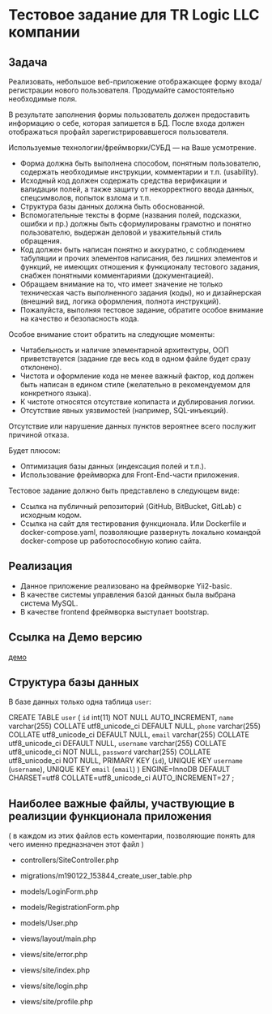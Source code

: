 # Тестовое задание для TR Logic LLC компании

## Задача

Реализовать, небольшое веб-приложение отображающее форму входа/регистрации нового пользователя. Продумайте самостоятельно необходимые поля.

В результате заполнения формы пользователь должен предоставить информацию о себе, которая запишется в БД. После входа должен отображаться профайл зарегистрировавшегося пользователя.

Используемые технологии/фреймворки/СУБД — на Ваше усмотрение.

- Форма должна быть выполнена способом, понятным пользователю, содержать необходимые инструкции, комментарии и т.п. (usability).
- Исходный код должен содержать средства верификации и валидации полей, а также защиту от некорректного ввода данных, спецсимволов, попыток взлома и т.п.
- Структура базы данных должна быть обоснованной.
- Вспомогательные тексты в форме (названия полей, подсказки, ошибки и пр.) должны быть сформулированы грамотно и понятно пользователю, выдержан деловой и уважительный стиль обращения.
- Код должен быть написан понятно и аккуратно, с соблюдением табуляции и прочих элементов написания, без лишних элементов и функций, не имеющих отношения к функционалу тестового задания, снабжен понятными комментариями (документацией).
- Обращаем внимание на то, что имеет значение не только техническая часть выполненного задания (коды), но и дизайнерская (внешний вид, логика оформления, полнота инструкций).
- Пожалуйста, выполняя тестовое задание, обратите особое внимание на качество и безопасность кода.

Особое внимание стоит обратить на следующие моменты:
- Читабельность и наличие элементарной архитектуры, ООП приветствуется (задание где весь код в одном файле будет сразу отклонено).
- Чистота и оформление кода не менее важный фактор, код должен быть написан в едином стиле (желательно в рекомендуемом для конкретного языка). 
- К чистоте относятся отсутствие копипаста и дублирования логики.
- Отсутствие явных уязвимостей (например, SQL-инъекций).

Отсутствие или нарушение данных пунктов вероятнее всего послужит причиной отказа.

Будет плюсом:
- Оптимизация базы данных (индексация полей и т.п.).
- Использование фреймворка для Front-End-части приложения.

Тестовое задание должно быть представлено в следующем виде:
- Ссылка на публичный репозиторий (GitHub, BitBucket, GitLab) с исходным кодом.
- Ссылка на сайт для тестирования функционала. Или Dockerfile и docker-compose.yaml, позволяющие развернуть локально командой docker-compose up работоспособную копию сайта.

## Реализация

* Данное приложение реализовано на фреймворке Yii2-basic.
* В качестве системы управления базой данных была выбрана система MySQL.
* В качестве frontend  фреймворка выступает bootstrap.

## Ссылка на Демо версию

[демо](http://soundsurfers.ru/)

## Структура базы данных

В базе данных только одна таблица `user`:

CREATE TABLE `user` (
  `id` int(11) NOT NULL AUTO_INCREMENT,
  `name` varchar(255) COLLATE utf8_unicode_ci DEFAULT NULL,
  `phone` varchar(255) COLLATE utf8_unicode_ci DEFAULT NULL,
  `email` varchar(255) COLLATE utf8_unicode_ci DEFAULT NULL,
  `username` varchar(255) COLLATE utf8_unicode_ci NOT NULL,
  `password` varchar(255) COLLATE utf8_unicode_ci NOT NULL,
  PRIMARY KEY (`id`),
  UNIQUE KEY `username` (`username`),
  UNIQUE KEY `email` (`email`)
) ENGINE=InnoDB  DEFAULT CHARSET=utf8 COLLATE=utf8_unicode_ci AUTO_INCREMENT=27 ;

## Наиболее важные файлы, участвующие в реализции функционала приложения

( в каждом из этих файлов есть коментарии, позволяющие понять для чего именно предназначен этот файл )

* controllers/SiteController.php

* migrations/m190122_153844_create_user_table.php

* models/LoginForm.php    
* models/RegistrationForm.php
* models/User.php   

* views/layout/main.php

* views/site/error.php
* views/site/index.php
* views/site/login.php
* views/site/profile.php
